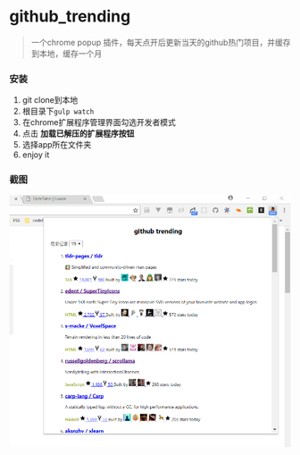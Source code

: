 # github_trending

>一个chrome popup 插件，每天点开后更新当天的github热门项目，并缓存到本地，缓存一个月

### 安装

1. git clone到本地
1. 根目录下`gulp watch`
1. 在chrome扩展程序管理界面勾选开发者模式
1. 点击 **加载已解压的扩展程序按钮**
1. 选择app所在文件夹
1. enjoy it

### 截图

![插件截图](https://github.com/imgss/github_trending/blob/master/image/pic.PNG?raw=true)

